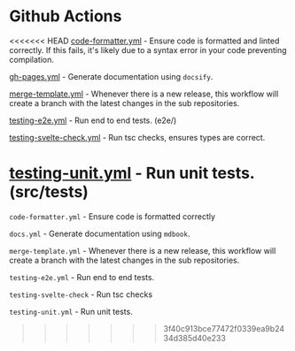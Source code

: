 # Github Actions

<<<<<<< HEAD
[code-formatter.yml](https://github.com/tsaxking/sveltekit-template/tree/main/.github/workflows/code-formatter.yml) - Ensure code is formatted and linted correctly. If this fails, it's likely due to a syntax error in your code preventing compilation.

[gh-pages.yml](https://github.com/tsaxking/sveltekit-template/tree/main/.github/workflows/gh-pages.yml) - Generate documentation using `docsify`.

[merge-template.yml](https://github.com/tsaxking/sveltekit-template/tree/main/.github/workflows/merge-template.yml) - Whenever there is a new release, this workflow will create a branch with the latest changes in the sub repositories.

[testing-e2e.yml](https://github.com/tsaxking/sveltekit-template/tree/main/.github/workflows/testing-e2e.yml) - Run end to end tests. (e2e/)

[testing-svelte-check.yml](https://github.com/tsaxking/sveltekit-template/tree/main/.github/workflows/testing-svelte-check.yml) - Run tsc checks, ensures types are correct.

# [testing-unit.yml](https://github.com/tsaxking/sveltekit-template/tree/main/.github/workflows/testing-unit.yml) - Run unit tests. (src/tests)

`code-formatter.yml` - Ensure code is formatted correctly

`docs.yml` - Generate documentation using `mdbook`.

`merge-template.yml` - Whenever there is a new release, this workflow will create a branch with the latest changes in the sub repositories.

`testing-e2e.yml` - Run end to end tests.

`testing-svelte-check` - Run tsc checks

`testing-unit.yml` - Run unit tests.

> > > > > > > 3f40c913bce77472f0339ea9b2434d385d40e233
